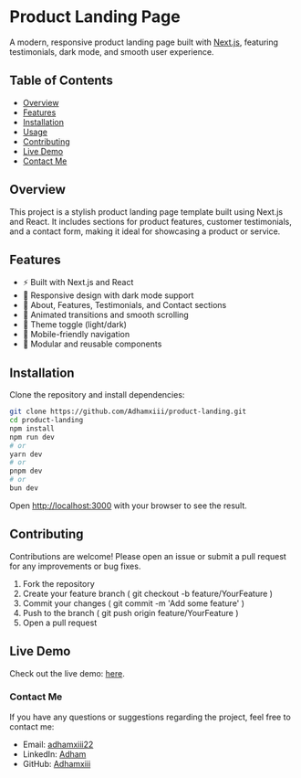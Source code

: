 # Product Landing Page

A modern, responsive product landing page built with [Next.js](https://nextjs.org), featuring testimonials, dark mode, and smooth user experience.

## Table of Contents

- [Overview](#overview)
- [Features](#features)
- [Installation](#installation)
- [Usage](#usage)
- [Contributing](#contributing)
- [Live Demo](#live-demo)
- [Contact Me](#contact-me)

## Overview

This project is a stylish product landing page template built using Next.js and React. It includes sections for product features, customer testimonials, and a contact form, making it ideal for showcasing a product or service.

## Features

- ⚡ Built with Next.js and React
- 🎨 Responsive design with dark mode support
- 📝 About, Features, Testimonials, and Contact sections
- 🚀 Animated transitions and smooth scrolling
- 🌙 Theme toggle (light/dark)
- 📱 Mobile-friendly navigation
- 🧩 Modular and reusable components

## Installation

Clone the repository and install dependencies:

```bash
git clone https://github.com/Adhamxiii/product-landing.git
cd product-landing
npm install
npm run dev
# or
yarn dev
# or
pnpm dev
# or
bun dev
```

Open [http://localhost:3000](http://localhost:3000) with your browser to see the result.

## Contributing
Contributions are welcome! Please open an issue or submit a pull request for any improvements or bug fixes.

1. Fork the repository
2. Create your feature branch ( git checkout -b feature/YourFeature )
3. Commit your changes ( git commit -m 'Add some feature' )
4. Push to the branch ( git push origin feature/YourFeature )
5. Open a pull request

## Live Demo

Check out the live demo: [here](https://product-landing-navy.vercel.app/).

### Contact Me

If you have any questions or suggestions regarding the project, feel free to contact me:

- Email: [adhamxiii22](mailto:adhamxiii22@gmail.com)
- LinkedIn: [Adham](https://www.linkedin.com/in/adhamnasser/)
- GitHub: [Adhamxiii](https://github.com/Adhamxiii)